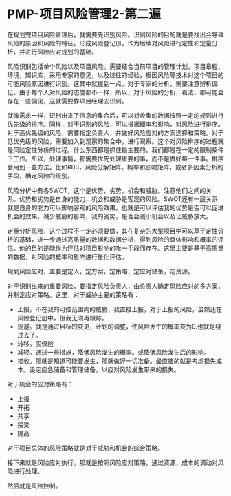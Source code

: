 # PMP-项目风险管理2-第二遍

在规划完项目风险管理后，就需要先识别风险。识别风险的目的就是要找出会导致风险的原因和风险的特征。形成风险登记册，作为后续对风险进行定性和定量分析，并进行风险应对规划的基础。

风险识别包括单个风险以及项目风险。需要结合当前项目的管理计划，项目章程，环境，知识库，采用专家的意见，以及过往的经验，根因风险等技术对这个项目的可能风险原因进行识别。这其中就提到一点。对于专家的分析，需要注意辨析偏见。由于每个人对风险的态度都不一样，所以，对于风险的分析，看法，都可能会存在一些偏见，这就需要靠项目经理去识别。

就像需求一样，识别出来了信息的集合后，可以对收集的数据按照一定的规则进行优先级的排序。同样，对于识别的风险，可以根据概率和影响，对风险进行排序。对于高优先级的风险，需要指定负责人，并做好风险应对的方案选择和策略。对于低优先级的风险，需要加入到观察的集合中，进行观察。这个对风险排序的过程就是风险定性分析的过程。什么东西都是抓住最主要的。我们都是在一定的限制条件下工作。所以，处理事情，都需要优先处理重要的事，而不是做好每一件事。排序会用到一些方法。比如RBS，风险分解矩阵。概率和影响矩阵，或者多因素分析的手段，确定风险的级别。

风险分析中有各SWOT，这个是优势，劣势，机会和威胁。注意他们之间的关系。优势和劣势是自身的能力，机会和威胁是客观的风险。SWOT还有一层关系就是自身的能力可以影响客观的风险效果。也就是可以评估我的优势是否可以促进机会的效果，减少威胁的影响，我的劣势，是否会减小机会以及让威胁放大。

定量分析风险，这个过程不一定必须要做，其在复杂的大型项目中可以基于定性分析的基础，进一步通过高质量的数据和数据分析，得到风险的具体影响和概率的评估。他的目的是能作为评估对项目影响的唯一手段而存在。这里主要是基于高质量的数据，对风险的概率和影响进行量化评估。

规划风险应对，主要是定人，定方案，定策略，定应对储备，定资源。

对于识别出来的重要风险，要指定风险负责人，由负责人确定风险应对的多方案，并制定应对策略。这里，对于威胁主要的策略有：

- 上报。不在我的可控范围内的威胁，我直接上报，对于上报的风险，虽然还在风险登记册中，但我无须再跟踪。
- 规避。就是通过目标的变更，计划的调整，使风险发生的概率变为0.也就是绕过去了。
- 转移。买保险
- 减轻。通过一些措施，降低风险发生的概率。或降低风险发生后的影响。
- 接收。那就是知道可能要发生，那就做好一切准备。最直接的就是考虑损失成本。设定应急储备和管理储备。以应对风险发生带来的损失。

对于机会的应对策略有：

- 上报
- 开拓
- 共享
- 接受
- 提高

对于项目总体的风险策略就是对于威胁和机会的综合策略。

接下来就是风险应对执行。那就是按照风险应对策略，通过资源，成本的调动对风险进行处理。

然后就是风险控制。




